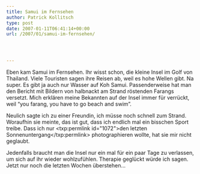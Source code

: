 ```yaml
---
title: Samui im Fernsehen
author: Patrick Kollitsch
type: post
date: 2007-01-11T06:41:14+00:00
url: /2007/01/samui-im-fernsehen/




---
```

Eben kam Samui im Fernsehen. Ihr wisst schon, die kleine Insel im Golf von Thailand. Viele Touristen sagen ihre Reisen ab, weil es hohe Wellen gibt. Na super. Es gibt ja auch nur Wasser auf Koh Samui. Passenderweise hat man den Bericht mit Bildern von halbnackt am Strand röstenden Farangs versetzt. Mich erklären meine Bekannten auf der Insel immer für verrückt, weil &#8220;you farang, you have to go beach and swim&#8221;. 

Neulich sagte ich zu einer Freundin, ich müsse noch schnell zum Strand. Woraufhin sie meinte, das ist gut, dass ich endlich mal ein bisschen Sport treibe. Dass ich nur <txp:permlink id="1072">den letzten Sonnenuntergang</txp:permlink> photographieren wollte, hat sie mir nicht geglaubt.

Jedenfalls braucht man die Insel nur ein mal für ein paar Tage zu verlassen, um sich auf ihr wieder wohlzufühlen. Therapie geglückt würde ich sagen. Jetzt nur noch die letzten Wochen &uuml;berstehen&#8230;